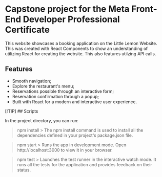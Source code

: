 # Capstone project for the Meta Front-End Developer Professional Certificate


This website showcases a booking application on the Little Lemon Website. This was created with React Components to show an understanding of utilizing React for creating the website. This also features utilzing API calls.

## Features

- Smooth navigation;
- Explore the restaurant's menu;
- Reservations possible through an interactive form;
- Reservation confirmation through a popup;
- Built with React for a modern and interactive user experience.


[!TIP] ## Scripts

In the project directory, you can run:

> npm install >
The npm install command is used to install all the dependencies defined in your project's package.json file.

> npm start >
Runs the app in development mode.
Open http://localhost:3000 to view it in your browser.

> npm test >
Launches the test runner in the interactive watch mode. It runs all the tests for the application and provides feedback on their status.



